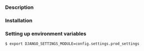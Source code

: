 ### Description

### Installation

### Setting up environment variables

`$ export DJANGO_SETTINGS_MODULE=config.settings.prod_settings`
